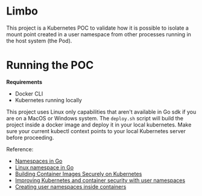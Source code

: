 # Limbo

This project is a Kubernetes POC to validate how it is possible to isolate a mount point created in a user namespace from other processes running in the host system (the Pod).

# Running the POC

**Requirements**
- Docker CLI
- Kubernetes running locally

This project uses Linux only capabilities that aren't available in Go sdk if you are on a MacOS or Windows system.
The `deploy.sh` script will build the project inside a docker image and deploy it in your local kubernetes.
Make sure your current kubectl context points to your local Kubernetes server before proceeding.

Reference:
- [Namespaces in Go](https://medium.com/@teddyking/namespaces-in-go-basics-e3f0fc1ff69a)
- [Linux namespace in Go](https://songrgg.github.io/programming/linux-namespace-part01-uts-pid/)
- [Building Container Images Securely on Kubernetes](https://blog.jessfraz.com/post/building-container-images-securely-on-kubernetes/)
- [Improving Kubernetes and container security with user namespaces](https://kinvolk.io/blog/2020/12/improving-kubernetes-and-container-security-with-user-namespaces/)
- [Creating user namespaces inside containers](https://frasertweedale.github.io/blog-redhat/posts/2021-10-15-openshift-userns-in-container.html)

